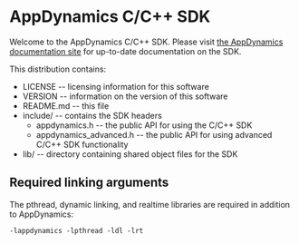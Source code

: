 AppDynamics C/C++ SDK
=====================

Welcome to the AppDynamics C/C++ SDK. Please visit [the AppDynamics documentation site](https://docs.appdynamics.com) for up-to-date documentation on the SDK.

This distribution contains:

* LICENSE -- licensing information for this software
* VERSION -- information on the version of this software
* README.md -- this file
* include/ -- contains the SDK headers
    * appdynamics.h -- the public API for using the C/C++ SDK
    * appdynamics_advanced.h -- the public API for using advanced C/C++ SDK functionality
* lib/ -- directory containing shared object files for the SDK

## Required linking arguments

The pthread, dynamic linking, and realtime libraries are required in addition to AppDynamics:

    -lappdynamics -lpthread -ldl -lrt
